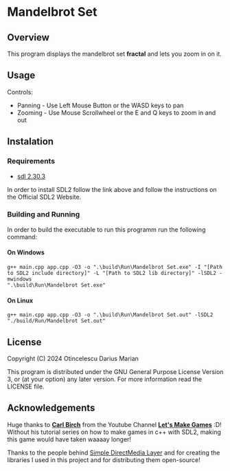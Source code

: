 # Mandelbrot Set

## Overview

This program displays the mandelbrot set **fractal** and lets you zoom in on it.

## Usage

Controls:

* Panning - Use Left Mouse Button or the WASD keys to pan
* Zooming - Use Mouse Scrollwheel or the E and Q keys to zoom in and out

## Instalation

### Requirements

- [sdl 2.30.3](https://www.libsdl.org/)

In order to install SDL2 follow the link above and follow the instructions on the Official SDL2 Website.

### Building and Running

In order to build the executable to run this programm run the following command:

#### On Windows
```
g++ main.cpp app.cpp -O3 -o ".\build\Run\Mandelbrot Set.exe" -I "[Path to SDL2 include directory]" -L "[Path to SDL2 lib directory]" -lSDL2 -mwindows
".\build\Run\Mandelbrot Set.exe"
```

#### On Linux
```
g++ main.cpp app.cpp -O3 -o ".\build\Run\Mandelbrot Set.out" -lSDL2
"./build/Run/Mandelbrot Set.out"
```

## License

Copyright (C) 2024 Otincelescu Darius Marian

This program is distributed under the GNU General Purpose License Version 3, or (at your option) any later version.
For more information read the LICENSE file.

## Acknowledgements

Huge thanks to [**Carl Birch**](https://github.com/carlbirch) from the Youtube Channel [**Let's Make Games**](https://www.youtube.com/@CarlBirch) :D! Without his tutorial series on how to make games in c++ with SDL2, making this game would have taken waaaay longer!

Thanks to the people behind [Simple DirectMedia Layer](https://www.libsdl.org/) and for creating the libraries I used in this project and for distributing them open-source!